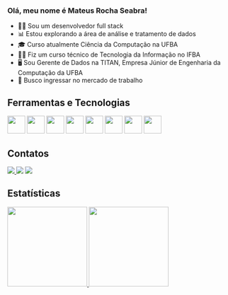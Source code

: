 ### Olá, meu nome é Mateus Rocha Seabra!

- 👨‍💻 Sou um desenvolvedor full stack
- 📊 Estou explorando a área de análise e tratamento de dados
- 🎓 Curso atualmente Ciência da Computação na UFBA
- 👨‍🎓 Fiz um curso técnico de Tecnologia da Informação no IFBA
- ‍🖥️ Sou Gerente de Dados na TITAN, Empresa Júnior de Engenharia da Computação da UFBA
- 💼 Busco ingressar no mercado de trabalho

## Ferramentas e Tecnologias

<img loading="lazy" src="https://cdn.jsdelivr.net/gh/devicons/devicon@latest/icons/git/git-original.svg" width="40" height="40"/> <img loading="lazy" src="https://cdn.jsdelivr.net/gh/devicons/devicon@latest/icons/python/python-original.svg" width="40" height="40"/> <img loading="lazy" src="https://cdn.jsdelivr.net/gh/devicons/devicon@latest/icons/cplusplus/cplusplus-original.svg" width="40" height="40"/> <img loading="lazy" src="https://cdn.jsdelivr.net/gh/devicons/devicon@latest/icons/javascript/javascript-original.svg" width="40" height="40"/> <img loading="lazy" src="https://cdn.jsdelivr.net/gh/devicons/devicon@latest/icons/typescript/typescript-original.svg" width="40" height="40"/> <img loading="lazy" src="https://cdn.jsdelivr.net/gh/devicons/devicon@latest/icons/mysql/mysql-original.svg" width="40" height="40"/> <img loading="lazy" src="https://cdn.jsdelivr.net/gh/devicons/devicon@latest/icons/unity/unity-original.svg" width="40" height="40"/> <img loading="lazy" src="https://cdn.jsdelivr.net/gh/devicons/devicon@latest/icons/nodejs/nodejs-original.svg" width="40" height="40"/> 

## Contatos

<div>
<a href="mailto:mateusseabra4223@gmail.com"> <img loading="lazy" src="https://img.shields.io/badge/Gmail-D14836?style=for-the-badge&logo=gmail&logoColor=white"> </a>
<a href="https://www.linkedin.com/in/mateus-seabra-3b3251226/" target="_blank"><img loading="lazy" src="https://img.shields.io/badge/-LinkedIn-%230077B5?style=for-the-badge&logo=linkedin&logoColor=white" target="_blank"></a>  
<a href="https://wa.me/5571992184156" target="_blank"> <img loading="lazy" src="https://img.shields.io/badge/WhatsApp-25D366?style=for-the-badge&logo=whatsapp&logoColor=white"> </a>
</div>

## Estatísticas

<div>
<a href="https://github.com/MateusSeabra">
<img loading="lazy" height="180em" src="https://github-readme-stats.vercel.app/api/top-langs/?username=MateusSeabra&layout=compact&langs_count=7&theme=dracula"/>
<img loading="lazy" height="180em" src="https://github-readme-stats.vercel.app/api?username=MateusSeabra&show_icons=true&theme=dracula&include_all_commits=true&count_private=true&cache_seconds=3600"/>
</div>
